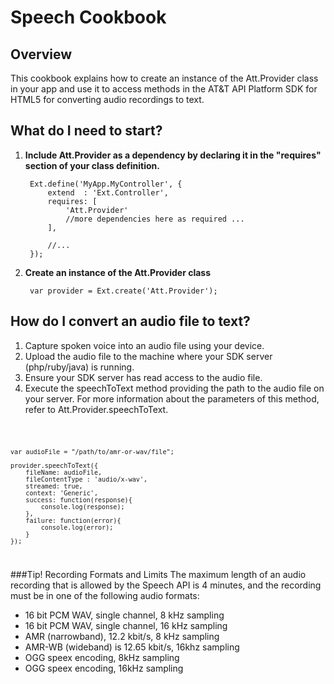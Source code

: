Speech Cookbook
===

Overview
---
This cookbook explains how to create an instance of the Att.Provider class in your app and use it to access methods in the AT&T API Platform SDK for HTML5 for converting audio recordings to text.

What do I need to start?
---

1. **Include Att.Provider as a dependency by declaring it in the "requires" section of your class definition.**  


        Ext.define('MyApp.MyController', {
            extend  : 'Ext.Controller',
            requires: [
                'Att.Provider'
                //more dependencies here as required ...
            ],

            //...
        });

2. **Create an instance of the Att.Provider class**

        var provider = Ext.create('Att.Provider');


How do I convert an audio file to text?
---

1. Capture spoken voice into an audio file using your device.
2. Upload the audio file to the machine where your SDK server (php/ruby/java) is running.
3. Ensure your SDK server has read access to the audio file.
4. Execute the speechToText method providing the path to the audio file on your server. For more information about the parameters of this method, refer to Att.Provider.speechToText.

<code>

	var audioFile = "/path/to/amr-or-wav/file";

    provider.speechToText({
        fileName: audioFile,
        fileContentType : 'audio/x-wav',
        streamed: true,
        context: 'Generic',
        success: function(response){
        	console.log(response);
        },
        failure: function(error){
            console.log(error);
        }
    });      

</code>

###Tip! Recording Formats and Limits
The maximum length of an audio recording that is allowed by the Speech API is 4 minutes, and the recording must be in one of the following audio formats:

- 16 bit PCM WAV, single channel, 8 kHz sampling
- 16 bit PCM WAV, single channel, 16 kHz sampling
- AMR (narrowband), 12.2 kbit/s, 8 kHz sampling
- AMR-WB (wideband) is 12.65 kbit/s, 16khz sampling
- OGG speex encoding, 8kHz sampling
- OGG speex encoding, 16kHz sampling

